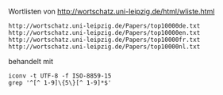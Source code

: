 Wortlisten von http://wortschatz.uni-leipzig.de/html/wliste.html

    http://wortschatz.uni-leipzig.de/Papers/top10000de.txt
    http://wortschatz.uni-leipzig.de/Papers/top10000en.txt
    http://wortschatz.uni-leipzig.de/Papers/top10000fr.txt
    http://wortschatz.uni-leipzig.de/Papers/top10000nl.txt

behandelt mit

    iconv -t UTF-8 -f ISO-8859-15 
    grep '^[^ 1-9]\{5\}[^ 1-9]*$' 
